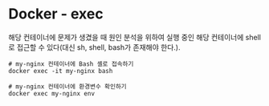 # Docker - exec

해당 컨테이너에 문제가 생겼을 때 원인 분석을 위하여 실행 중인 해당 컨테이너에 shell로 접근할 수 있다(대신 sh, shell, bash가 존재해야 한다.).

```shell
# my-nginx 컨테이너에 Bash 셸로 접속하기
docker exec -it my-nginx bash

# my-nginx 컨테이너에 환경변수 확인하기
docker exec my-nginx env
```
